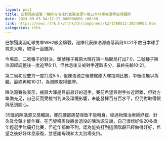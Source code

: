 ```yaml
---
layout: post
title: 巴黎殘奧直擊｜輪椅羽毛球代表陳浩源不敵日本球手為港隊取得銀牌
date: 2024-09-03 04:17:22.000000000 +08:00
link: https://news.rthk.hk/rthk/ch/component/k2/1768812-20240903.htm
categories: rthk
---
```


巴黎殘奧羽毛球男單WH2級金牌戰，港隊代表陳浩源直落兩局10:21不敵日本球手梶原大暉，取得一面銀牌。

今場首、二號種子的對決。頭號種子梶原大暉在第一局開局打出7:0，二號種子陳浩源經調整後一度追至6:11，但休息後又被對手連取多分，最終先輸10:21。

第二局初段雙方一度打成5:5，但陳浩源之後被梶原大暉拉開比數，中後段無以為繼，最終再輸10:21，為港隊取得銀牌。

陳浩源賽後表示，梶原大暉是目前最好的選手，賽前希望與對手拉近距離，但對方準備充足，自己反而受裁判判決及環境影響，未能發揮百分百水平，但仍對取得銀牌感到開心。

39歲的陳浩源又感觸說，賽前腰部痛楚導致不能轉身，經過物理治療師紓緩、針灸及食藥才能作賽。在巴黎殘奧後將會退役的陳浩源又說，自己很想好像20多歲年輕選手無痛打比賽，但近年都做不到，認為能夠打到這個階段已經做得好好，希望之後好好休息康復，並感謝母親和太太到場支持。
